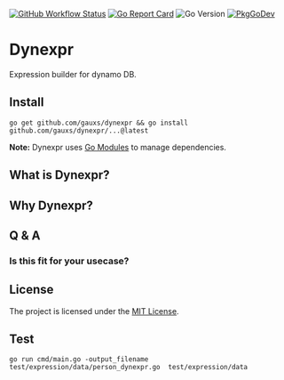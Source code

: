 [![GitHub Workflow Status](https://img.shields.io/github/actions/workflow/status/gauxs/dynexpr/go.yml?branch=master)](https://github.com/gauxs/dynexpr/actions/workflows/go.yml)
[![Go Report Card](https://goreportcard.com/badge/github.com/gauxs/dynexpr)](https://goreportcard.com/report/github.com/gauxs/dynexpr)
![Go Version](https://img.shields.io/badge/go%20version=1.22-61CFDD.svg?style=flat-square)
[![PkgGoDev](https://pkg.go.dev/badge/mod/github.com/gauxs/dynexpr)](https://pkg.go.dev/mod/github.com/gauxs/dynexpr)

# Dynexpr

Expression builder for dynamo DB.

## Install

```shell
go get github.com/gauxs/dynexpr && go install github.com/gauxs/dynexpr/...@latest
```

**Note:** Dynexpr uses [Go Modules](https://go.dev/wiki/Modules) to manage dependencies.

## What is Dynexpr?

## Why Dynexpr?

## Q & A

### Is this fit for your usecase?

## License

The project is licensed under the [MIT License](LICENSE).

## Test

`go run cmd/main.go -output_filename test/expression/data/person_dynexpr.go  test/expression/data`
